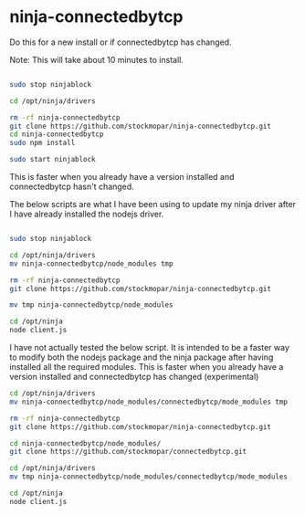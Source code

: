 ninja-connectedbytcp
====================

Do this for a new install or if connectedbytcp has changed.

Note: This will take about 10 minutes to install.

```sh

sudo stop ninjablock

cd /opt/ninja/drivers

rm -rf ninja-connectedbytcp
git clone https://github.com/stockmopar/ninja-connectedbytcp.git
cd ninja-connectedbytcp
sudo npm install

sudo start ninjablock

```

This is faster when you already have a version installed and connectedbytcp hasn't changed.

The below scripts are what I have been using to update my ninja driver after I have already installed the nodejs driver.

```sh

sudo stop ninjablock

cd /opt/ninja/drivers
mv ninja-connectedbytcp/node_modules tmp

rm -rf ninja-connectedbytcp
git clone https://github.com/stockmopar/ninja-connectedbytcp.git

mv tmp ninja-connectedbytcp/node_modules

cd /opt/ninja
node client.js

```

I have not actually tested the below script.  It is intended to be a faster way to modify both the nodejs package and the ninja package after having installed all the required modules.  This is faster when you already have a version installed and connectedbytcp has changed (experimental)

```sh
cd /opt/ninja/drivers
mv ninja-connectedbytcp/node_modules/connectedbytcp/mode_modules tmp

rm -rf ninja-connectedbytcp
git clone https://github.com/stockmopar/ninja-connectedbytcp.git

cd ninja-connectedbytcp/node_modules/
git clone https://github.com/stockmopar/connectedbytcp.git

cd /opt/ninja/drivers
mv tmp ninja-connectedbytcp/node_modules/connectedbytcp/mode_modules

cd /opt/ninja
node client.js

```

